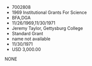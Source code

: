 * 7002808
* 1969 Institutional Grants For Science
* BFA,DGA
* 11/26/1969,11/30/1971
* Jeremy Taylor, Gettysburg College
* Standard Grant
*   name not available
* 11/30/1971
* USD 3,000.00

NONE